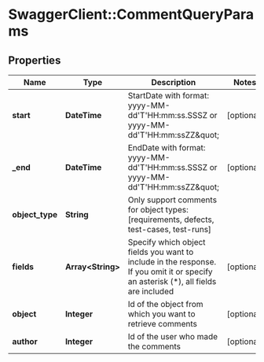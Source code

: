# SwaggerClient::CommentQueryParams

## Properties
Name | Type | Description | Notes
------------ | ------------- | ------------- | -------------
**start** | **DateTime** | StartDate with format: yyyy-MM-dd&#39;T&#39;HH:mm:ss.SSSZ or yyyy-MM-dd&#39;T&#39;HH:mm:ssZZ\&quot; | [optional] 
**_end** | **DateTime** | EndDate with format: yyyy-MM-dd&#39;T&#39;HH:mm:ss.SSSZ or yyyy-MM-dd&#39;T&#39;HH:mm:ssZZ\&quot; | [optional] 
**object_type** | **String** | Only support comments for object types: [requirements, defects, test-cases, test-runs] | 
**fields** | **Array&lt;String&gt;** | Specify which object fields you want to include in the response. If you omit it or specify an asterisk (*), all fields are included | [optional] 
**object** | **Integer** | Id of the object from which you want to retrieve comments | [optional] 
**author** | **Integer** | Id of the user who made the comments | [optional] 


